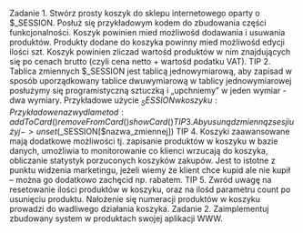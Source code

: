 Zadanie 1. Stwórz prosty koszyk do sklepu internetowego oparty o $_SESSION. Posłuż się
przykładowym kodem do zbudowania części funkcjonalności. Koszyk powinien mied możliwośd
dodawania i usuwania produktów. Produkty dodane do koszyka powinny mied możliwośd edycji ilości
szt. Koszyk powinien zliczad wartośd produktów w nim znajdujących się po cenach brutto (czyli cena
netto + wartośd podatku VAT).
TIP 2. Tablica zmiennych $_SESSION jest tablicą jednowymiarową, aby zapisad w sposób
uporządkowany tablice dwuwymiarową w tablicy jednowymiarowej posłużymy się programistyczną
sztuczką i „upchniemy” w jeden wymiar - dwa wymiary.
Przykładowe użycie $_SESSION w koszyku:
Przykładowe nazwy dla metod:
addToCard()
removeFromCard()
showCard()
TIP 3. Aby usunąd zmienną z sesji użyj -> unset($_SESSION[$nazwa_zmiennej])
TIP 4. Koszyki zaawansowane mają dodatkowe możliwości tj. zapisanie produktów w koszyku w
bazie danych, umożliwia to monitorowanie co klienci wrzucają do koszyka, obliczanie statystyk
porzuconych koszyków zakupów. Jest to istotne z punktu widzenia marketingu, jeżeli wiemy że klient
chce kupid ale nie kupił – można go dodatkowo zachęcid np. rabatem.
TIP 5. Zwród uwagę na resetowanie ilości produktów w koszyku, oraz na ilośd parametru count po
usunięciu produktu. Nałożenie się numeracji produktów w koszyku prowadzi do wadliwego działania
koszyka.
Zadanie 2. Zaimplementuj zbudowany system w produktach swojej aplikacji WWW.
